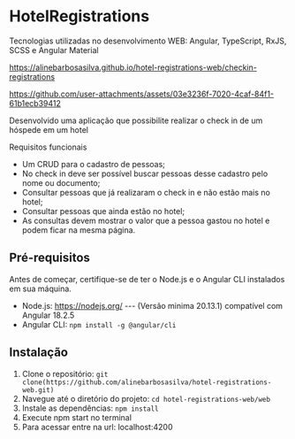 # HotelRegistrations

Tecnologias utilizadas no desenvolvimento WEB: Angular, TypeScript, RxJS, SCSS e Angular Material

https://alinebarbosasilva.github.io/hotel-registrations-web/checkin-registrations

https://github.com/user-attachments/assets/03e3236f-7020-4caf-84f1-61b1ecb39412


Desenvolvido uma aplicação que possibilite realizar o check in de um hóspede em um hotel 

Requisitos funcionais 
- Um CRUD para o cadastro de pessoas; 
- No check in deve ser possível buscar pessoas desse cadastro pelo nome ou 
documento; 
- Consultar pessoas que já realizaram o check in e não estão mais no hotel; 
- Consultar pessoas que ainda estão no hotel; 
- As consultas devem mostrar o valor que a pessoa gastou no hotel e podem ficar na 
mesma página.

## Pré-requisitos

Antes de começar, certifique-se de ter o Node.js e o Angular CLI instalados em sua máquina.

- Node.js: https://nodejs.org/  --- (Versão minima 20.13.1) compatível com Angular 18.2.5
- Angular CLI: `npm install -g @angular/cli`

## Instalação

1. Clone o repositório: `git clone(https://github.com/alinebarbosasilva/hotel-registrations-web.git)`
2. Navegue até o diretório do projeto: `cd hotel-registrations-web/web`
3. Instale as dependências: `npm install`
4. Execute npm start no terminal
5. Para acessar entre na url: localhost:4200

